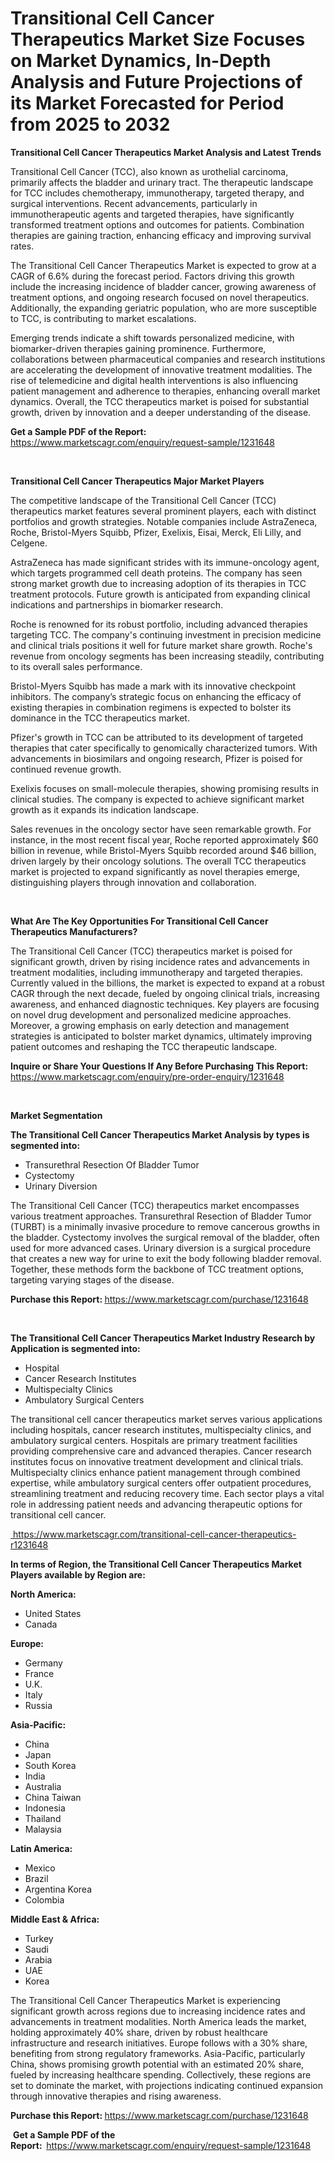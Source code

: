 <p><h1>Transitional Cell Cancer Therapeutics Market Size Focuses on Market Dynamics, In-Depth Analysis and Future Projections of its Market Forecasted for Period from 2025 to 2032</h1></p><p><strong>Transitional Cell Cancer Therapeutics Market Analysis and Latest Trends</strong></p>
<p><p>Transitional Cell Cancer (TCC), also known as urothelial carcinoma, primarily affects the bladder and urinary tract. The therapeutic landscape for TCC includes chemotherapy, immunotherapy, targeted therapy, and surgical interventions. Recent advancements, particularly in immunotherapeutic agents and targeted therapies, have significantly transformed treatment options and outcomes for patients. Combination therapies are gaining traction, enhancing efficacy and improving survival rates.</p><p>The Transitional Cell Cancer Therapeutics Market is expected to grow at a CAGR of 6.6% during the forecast period. Factors driving this growth include the increasing incidence of bladder cancer, growing awareness of treatment options, and ongoing research focused on novel therapeutics. Additionally, the expanding geriatric population, who are more susceptible to TCC, is contributing to market escalations. </p><p>Emerging trends indicate a shift towards personalized medicine, with biomarker-driven therapies gaining prominence. Furthermore, collaborations between pharmaceutical companies and research institutions are accelerating the development of innovative treatment modalities. The rise of telemedicine and digital health interventions is also influencing patient management and adherence to therapies, enhancing overall market dynamics. Overall, the TCC therapeutics market is poised for substantial growth, driven by innovation and a deeper understanding of the disease. </p></p>
<p><strong>Get a Sample PDF of the Report:&nbsp;</strong> <a href="https://www.marketscagr.com/enquiry/request-sample/1231648?utm_campaign=3224&utm_medium=2&utm_source=Github&utm_content=ia&utm_term=13042025&utm_id=transitional-cell-cancer-therapeutics">https://www.marketscagr.com/enquiry/request-sample/1231648</a></p>
<p>&nbsp;</p>
<p><strong>Transitional Cell Cancer Therapeutics Major Market Players</strong></p>
<p><p>The competitive landscape of the Transitional Cell Cancer (TCC) therapeutics market features several prominent players, each with distinct portfolios and growth strategies. Notable companies include AstraZeneca, Roche, Bristol-Myers Squibb, Pfizer, Exelixis, Eisai, Merck, Eli Lilly, and Celgene.</p><p>AstraZeneca has made significant strides with its immune-oncology agent, which targets programmed cell death proteins. The company has seen strong market growth due to increasing adoption of its therapies in TCC treatment protocols. Future growth is anticipated from expanding clinical indications and partnerships in biomarker research.</p><p>Roche is renowned for its robust portfolio, including advanced therapies targeting TCC. The company's continuing investment in precision medicine and clinical trials positions it well for future market share growth. Roche's revenue from oncology segments has been increasing steadily, contributing to its overall sales performance.</p><p>Bristol-Myers Squibb has made a mark with its innovative checkpoint inhibitors. The company’s strategic focus on enhancing the efficacy of existing therapies in combination regimens is expected to bolster its dominance in the TCC therapeutics market.</p><p>Pfizer's growth in TCC can be attributed to its development of targeted therapies that cater specifically to genomically characterized tumors. With advancements in biosimilars and ongoing research, Pfizer is poised for continued revenue growth.</p><p>Exelixis focuses on small-molecule therapies, showing promising results in clinical studies. The company is expected to achieve significant market growth as it expands its indication landscape.</p><p>Sales revenues in the oncology sector have seen remarkable growth. For instance, in the most recent fiscal year, Roche reported approximately $60 billion in revenue, while Bristol-Myers Squibb recorded around $46 billion, driven largely by their oncology solutions. The overall TCC therapeutics market is projected to expand significantly as novel therapies emerge, distinguishing players through innovation and collaboration.</p></p>
<p>&nbsp;</p>
<p><strong>What Are The Key Opportunities For Transitional Cell Cancer Therapeutics Manufacturers?</strong></p>
<p><p>The Transitional Cell Cancer (TCC) therapeutics market is poised for significant growth, driven by rising incidence rates and advancements in treatment modalities, including immunotherapy and targeted therapies. Currently valued in the billions, the market is expected to expand at a robust CAGR through the next decade, fueled by ongoing clinical trials, increasing awareness, and enhanced diagnostic techniques. Key players are focusing on novel drug development and personalized medicine approaches. Moreover, a growing emphasis on early detection and management strategies is anticipated to bolster market dynamics, ultimately improving patient outcomes and reshaping the TCC therapeutic landscape.</p></p>
<p><strong>Inquire or Share Your Questions If Any Before Purchasing This Report:</strong> <a href="https://www.marketscagr.com/enquiry/pre-order-enquiry/1231648?utm_campaign=3224&utm_medium=2&utm_source=Github&utm_content=ia&utm_term=13042025&utm_id=transitional-cell-cancer-therapeutics">https://www.marketscagr.com/enquiry/pre-order-enquiry/1231648</a></p>
<p>&nbsp;</p>
<p><strong>Market Segmentation</strong></p>
<p><strong>The Transitional Cell Cancer Therapeutics Market Analysis by types is segmented into:</strong></p>
<p><ul><li>Transurethral Resection Of Bladder Tumor</li><li>Cystectomy</li><li>Urinary Diversion</li></ul></p>
<p><p>The Transitional Cell Cancer (TCC) therapeutics market encompasses various treatment approaches. Transurethral Resection of Bladder Tumor (TURBT) is a minimally invasive procedure to remove cancerous growths in the bladder. Cystectomy involves the surgical removal of the bladder, often used for more advanced cases. Urinary diversion is a surgical procedure that creates a new way for urine to exit the body following bladder removal. Together, these methods form the backbone of TCC treatment options, targeting varying stages of the disease.</p></p>
<p><strong>Purchase this Report:&nbsp;</strong><a href="https://www.marketscagr.com/purchase/1231648?utm_campaign=3224&utm_medium=2&utm_source=Github&utm_content=ia&utm_term=13042025&utm_id=transitional-cell-cancer-therapeutics">https://www.marketscagr.com/purchase/1231648</a></p>
<p>&nbsp;</p>
<p><strong>The Transitional Cell Cancer Therapeutics Market Industry Research by Application is segmented into:</strong></p>
<p><ul><li>Hospital</li><li>Cancer Research Institutes</li><li>Multispecialty Clinics</li><li>Ambulatory Surgical Centers</li></ul></p>
<p><p>The transitional cell cancer therapeutics market serves various applications including hospitals, cancer research institutes, multispecialty clinics, and ambulatory surgical centers. Hospitals are primary treatment facilities providing comprehensive care and advanced therapies. Cancer research institutes focus on innovative treatment development and clinical trials. Multispecialty clinics enhance patient management through combined expertise, while ambulatory surgical centers offer outpatient procedures, streamlining treatment and reducing recovery time. Each sector plays a vital role in addressing patient needs and advancing therapeutic options for transitional cell cancer.</p></p>
<p><a href="https://www.marketscagr.com/transitional-cell-cancer-therapeutics-r1231648?utm_campaign=3224&utm_medium=2&utm_source=Github&utm_content=ia&utm_term=13042025&utm_id=transitional-cell-cancer-therapeutics">&nbsp;https://www.marketscagr.com/transitional-cell-cancer-therapeutics-r1231648</a></p>
<p><strong>In terms of Region, the Transitional Cell Cancer Therapeutics Market Players available by Region are:</strong></p>
<p>
    <p> <strong> North America: </strong>
        <ul>
            <li>United States</li>
            <li>Canada</li>
        </ul>
        </p> 
    <p> <strong> Europe: </strong>
        <ul>
            <li>Germany</li>
            <li>France</li>
            <li>U.K.</li>
            <li>Italy</li>
            <li>Russia</li>
        </ul>
        </p> 
    <p> <strong> Asia-Pacific: </strong>
        <ul>
            <li>China</li>
            <li>Japan</li>
            <li>South Korea</li>
            <li>India</li>
            <li>Australia</li>
            <li>China Taiwan</li>
            <li>Indonesia</li>
            <li>Thailand</li>
            <li>Malaysia</li>
        </ul>
        </p> 
    <p> <strong> Latin America: </strong>
        <ul>
            <li>Mexico</li>
            <li>Brazil</li>
            <li>Argentina Korea</li>
            <li>Colombia</li>
        </ul>
        </p> 
    <p> <strong> Middle East & Africa: </strong>
        <ul>
            <li>Turkey</li>
            <li>Saudi</li>
            <li>Arabia</li>
            <li>UAE</li>
            <li>Korea</li>
        </ul>
    </p>
    </p>
<p><p>The Transitional Cell Cancer Therapeutics Market is experiencing significant growth across regions due to increasing incidence rates and advancements in treatment modalities. North America leads the market, holding approximately 40% share, driven by robust healthcare infrastructure and research initiatives. Europe follows with a 30% share, benefiting from strong regulatory frameworks. Asia-Pacific, particularly China, shows promising growth potential with an estimated 20% share, fueled by increasing healthcare spending. Collectively, these regions are set to dominate the market, with projections indicating continued expansion through innovative therapies and rising awareness.</p></p>
<p><strong>Purchase this Report: </strong><a href="https://www.marketscagr.com/purchase/1231648?utm_campaign=3224&utm_medium=2&utm_source=Github&utm_content=ia&utm_term=13042025&utm_id=transitional-cell-cancer-therapeutics">https://www.marketscagr.com/purchase/1231648</a></p>
<p>&nbsp;<strong>Get a Sample PDF of the Report:&nbsp;&nbsp;</strong><a href="https://www.marketscagr.com/enquiry/request-sample/1231648?utm_campaign=3224&utm_medium=2&utm_source=Github&utm_content=ia&utm_term=13042025&utm_id=transitional-cell-cancer-therapeutics">https://www.marketscagr.com/enquiry/request-sample/1231648</a></p>
<p><strong></strong></p>
<p><p></p><p></p><p></p></p>